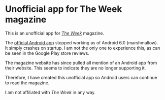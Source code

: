 Unofficial app for The Week magazine
===

This is an unofficial app for _[The Week](https://theweek.com/)_ magazine.

The [official Android app](https://play.google.com/store/apps/details?id=com.dennis.theweek.us&hl=en) stopped working as of Android 6.0 (marshmallow). It simply crashes on startup. I am not the only one to experience this, as can be seen in the Google Play store reviews.

The magazine website has since pulled all mention of an Android app from their website. This seems to indicate they are no longer supporting it.

Therefore, I have created this unofficial app so Android users can continue to read the magazine.

I am not affiliated with _The Week_ in any way.
